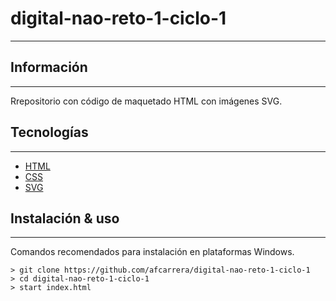 # digital-nao-reto-1-ciclo-1
***

## Información
***
Rrepositorio con código de maquetado HTML con imágenes SVG.
## Tecnologías
***
* [HTML](https://developer.mozilla.org/es/docs/Web/HTML)
* [CSS](https://developer.mozilla.org/es/docs/Web/CSS)
* [SVG](https://developer.mozilla.org/es/docs/Web/SVG)

## Instalación & uso
***
Comandos recomendados para instalación en plataformas Windows. 
```
> git clone https://github.com/afcarrera/digital-nao-reto-1-ciclo-1
> cd digital-nao-reto-1-ciclo-1
> start index.html
```